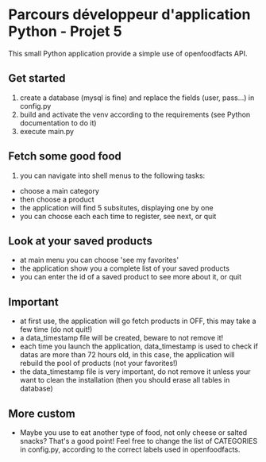 # Parcours développeur d'application Python - Projet 5

This small Python application provide a simple use of openfoodfacts API.

## Get started

1. create a database (mysql is fine) and replace the fields (user, pass...) in config.py
2. build and activate the venv according to the requirements (see Python documentation to do it)
3. execute main.py

## Fetch some good food

1. you can navigate into shell menus to the following tasks:
- choose a main category
- then choose a product
- the application will find 5 subsitutes, displaying one by one
- you can choose each each time to register, see next, or quit

## Look at your saved products
- at main menu you can choose 'see my favorites'
- the application show you a complete list of your saved products
- you can enter the id of a saved product to see more about it, or quit

## Important
- at first use, the application will go fetch products in OFF, this may take a few time (do not quit!)
- a data_timestamp file will be created, beware to not remove it!
- each time you launch the application, data_timestamp is used to check if datas are more than 72 hours old, in this case, the application will rebuild the pool of products (not your favorites!)
- the data_timestamp file is very important, do not remove it unless your want to clean the installation (then you should erase all tables in database)

## More custom
- Maybe you use to eat another type of food, not only cheese or salted snacks? That's a good point! Feel free to change the list of CATEGORIES in config.py, according to the correct labels used in openfoodfacts.
